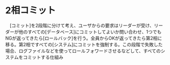# 2相コミット
　[コミット]を2段階に分けて考え、ユーザからの要求はリーダーが受け、リーダーが他のすべての[データベース]にコミットしてよいか問い合わせ、1つでもNGが返ってきたら[ロールバック]を行う。全員からOKが返ってきたら第2相に移る。第2相ですべての[システム]にコミットを強制する。この段階で失敗した場合、ログファイルなどを使ってロールフォワードさせるなどして、すべてのシステムをコミットする仕組み
